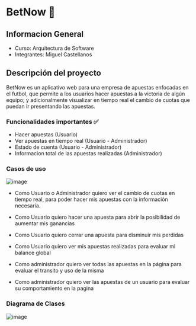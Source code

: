 # BetNow :currency_exchange:

## Informacion General
- Curso: Arquitectura de Software
- Integrantes: Miguel Castellanos

## Descripción del proyecto 

BetNow es un aplicativo web para una empresa de apuestas enfocadas en el futbol, que permite a los usuarios hacer apuestas a la victoria de algún equipo; y adicionalmente visualizar en tiempo real el cambio de cuotas que puedan ir presentando las apuestas. 

### Funcionalidades importantes :white_check_mark:

- Hacer apuestas (Usuario)
- Ver apuestas en tiempo real (Usuario - Administrador)
- Estado de cuenta (Usuario - Administrador)
- Informacion total de las apuestas realizadas (Administrador)

### Casos de uso
![image](https://user-images.githubusercontent.com/44925834/121528247-e94d6780-c9c0-11eb-9529-1b47d47f661e.png)

- Como Usuario o Administrador quiero ver el cambio de cuotas en tiempo real, para poder hacer mis apuestas con la información necesaria.
- Como Usuario quiero hacer una apuesta para abrir la posibilidad de aumentar mis ganancias
- Como Usuario quiero cerrar una apuesta para disminuir mis perdidas
- Como Usuario quiero ver mis apuestas realizadas para evaluar mi balance global

- Como administrador quiero ver todas las apuestas en la página para evaluar el transito y uso de la misma
- Como administrador quiero ver las apuestas de un usuario para evaluar su comportamiento en la pagina

### Diagrama de Clases
![image](https://user-images.githubusercontent.com/44925834/121528454-1863d900-c9c1-11eb-8377-e3362b6781f9.png)
